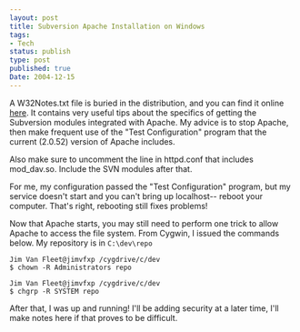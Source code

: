 ```yaml
---
layout: post
title: Subversion Apache Installation on Windows
tags:
- Tech
status: publish
type: post
published: true
Date: 2004-12-15
---
```

A W32Notes.txt file is buried in the distribution, and you can find it online [here](https://opensource.apple.com/source/subversion/subversion-16/subversion/packages/windows-innosetup/W32notes.txt.auto.html).  It contains very useful tips about the specifics of getting the Subversion modules integrated with Apache.  My advice is to stop Apache, then make frequent use of the "Test Configuration" program that the current (2.0.52) version of Apache includes.

Also make sure to uncomment the line in httpd.conf that includes mod_dav.so.  Include the <span class="caps">SVN</span> modules after that.

For me, my configuration passed the "Test Configuration" program, but my service doesn't start and you can't bring up localhost-- reboot your computer.  That's right, rebooting still fixes problems!

Now that Apache starts, you may still need to perform one trick to allow Apache to access the file system.  From Cygwin, I issued the commands below.  My repository is in `C:\dev\repo`

```
Jim Van Fleet@jimvfxp /cygdrive/c/dev
$ chown -R Administrators repo

Jim Van Fleet@jimvfxp /cygdrive/c/dev
$ chgrp -R SYSTEM repo
```

After that, I was up and running!  I'll be adding security at a later time, I'll make notes here if that proves to be difficult.
